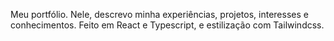 Meu portfólio. Nele, descrevo minha experiências, projetos, interesses e conhecimentos. Feito em React e Typescript, e estilização com Tailwindcss.
